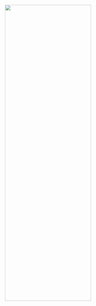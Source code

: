 
<p align="center">
<img src="https://user-images.githubusercontent.com/53074235/144704670-ab5c3cab-7525-46db-8816-11530582b2ff.png" width="75%" height="50%">
</p>
